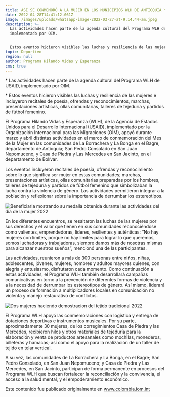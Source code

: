 ```yaml
---
title: ASÍ SE CONMEMORÓ A LA MUJER EN LOS MUNICIPIOS WLH DE ANTIOQUIA Y BOLÍVAR
date: 2022-04-28T14:41:12.061Z
image: /images/uploads/whatsapp-image-2022-03-27-at-9.14.44-am.jpeg
description: >-
  Las actividades hacen parte de la agenda cultural del Programa WLH de USAID,
  implementado por OIM.


  Estos eventos hicieron visibles las luchas y resiliencia de las mujeres e incluyeron recitales de poesía, ofrendas y reconocimientos, marchas, presentaciones artísticas, ollas comunitarias, talleres de tejeduría y partidos de fútbol femenino.
topic: Deportivo
region: null
author: Programa Hilando Vidas y Esperanza
cms: true
---
```

\* Las actividades hacen parte de la agenda cultural del Programa WLH de USAID, implementado por OIM.

\* Estos eventos hicieron visibles las luchas y resiliencia de las mujeres e incluyeron recitales de poesía, ofrendas y reconocimientos, marchas, presentaciones artísticas, ollas comunitarias, talleres de tejeduría y partidos de fútbol femenino.

El Programa Hilando Vidas y Esperanza (WLH), de la Agencia de Estados Unidos para el Desarrollo Internacional (USAID), implementado por la Organización Internacional para las Migraciones (OIM), apoyó durante marzo y abril distintas actividades en el marco de conmemoración del Mes de la Mujer en las comunidades de La Borrachera y La Bonga en el Bagre, departamento de Antioquia; San Pedro Consolado en San Juan Nepomuceno, y Casa de Piedra y Las Mercedes en San Jacinto, en el departamento de Bolívar.

Los eventos incluyeron recitales de poesía, ofrendas y reconocimiento sobre lo que significa ser mujer en estas comunidades; marchas, presentaciones artísticas, ollas comunitarias preparadas por los hombres, talleres de tejeduría y partidos de fútbol femenino que simbolizaban la lucha contra la violencia de género. Las actividades permitieron integrar a la población y reflexionar sobre la importancia de derrumbar los estereotipos. 

![Beneficiaria mostrando su medalla obtenida durante las actividades del dia de la mujer 2022](/images/uploads/whatsapp-image-2022-03-27-at-9.14.48-am.jpeg "Beneficiaria mostrando su medalla obtenida durante las actividades del dia de la mujer 2022")

En los diferentes encuentros, se resaltaron las luchas de las mujeres por sus derechos y el valor que tienen en sus comunidades reconociéndose como valientes, emprendedoras, líderes, resilientes y auténticas: “No hay mujeres con límites, porque no hay límites para lograr lo que queremos, somos luchadoras y trabajadoras, siempre damos más de nosotras mismas para alcanzar nuestros sueños”, mencionó una de las participantes. 

Las actividades, reunieron a más de 300 personas entre niños, niñas, adolescentes, jóvenes, mujeres, hombres y adultos mayores quienes, con alegría y entusiasmo, disfrutaron cada momento. Como continuación a estas actividades, el Programa WLH también desarrollará campañas comunicativas en torno a la prevención de diferentes formas de violencia y a la necesidad de derrumbar los estereotipos de género. Así mismo, liderará un proceso de formación a multiplicadores locales en comunicación no violenta y manejo restaurativo de conflictos. 

![Dos mujeres haciendo demostracion del tejido tradicional 2022](/images/uploads/whatsapp-image-2022-03-31-at-6.16.29-pm.jpeg "Dos mujeres haciendo demostracion del tejido tradicional 2022")

El Programa WLH apoyó las conmemoraciones con logística y entrega de dotaciones deportivas e instrumentos musicales. Por su parte, aproximadamente 30 mujeres, de los corregimientos Casa de Piedra y las Mercedes, recibieron hilos y otros materiales de tejeduría para la elaboración y venta de productos artesanales como mochilas, monederos, billeteras y hamacas; así como el apoyo para la realización de un taller de tejido en telar vertical. 

A su vez, las comunidades de La Borrachera y La Bonga, en el Bagre; San Pedro Consolado, en San Juan Nepomuceno; y Casa de Piedra y Las Mercedes, en San Jacinto, participan de forma permanente en procesos del Programa WLH que buscan fortalecer la reconciliación y la convivencia, el acceso a la salud mental, y el empoderamiento económico.

Este contenido fue publicado originalmente en www.colombia.iom.int